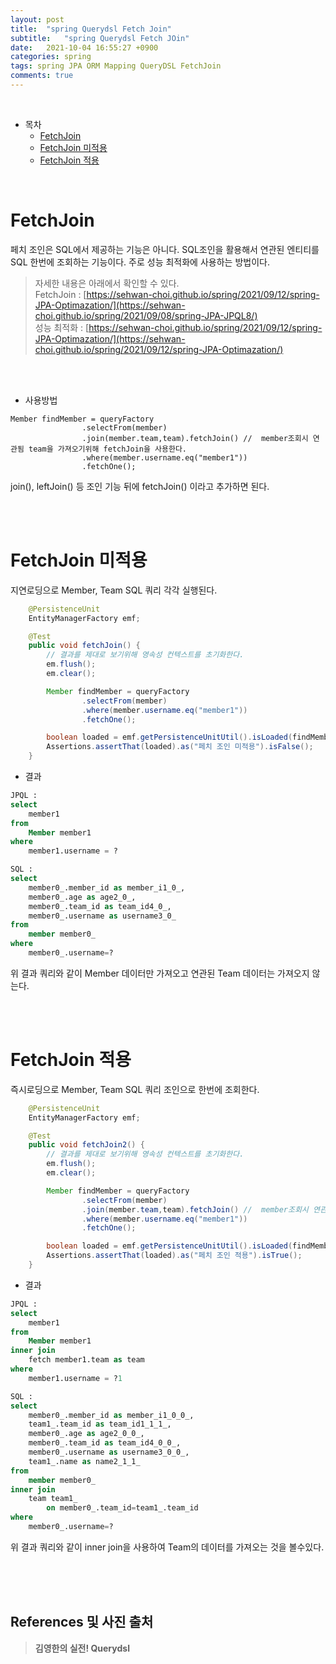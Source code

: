 ```yaml
---
layout: post
title:  "spring Querydsl Fetch Join"
subtitle:   "spring Querydsl Fetch JOin"
date:   2021-10-04 16:55:27 +0900
categories: spring
tags: spring JPA ORM Mapping QueryDSL FetchJoin
comments: true
---
```



<br>

- 목차
	- [FetchJoin](#fetchjoin)
	- [FetchJoin 미적용](#fetchjoin-미적용)
	- [FetchJoin 적용](#fetchjoin-적용)
	
<br>

# FetchJoin

페치 조인은 SQL에서 제공하는 기능은 아니다. SQL조인을 활용해서 연관된 엔티티를 SQL 한번에 조회하는 기능이다. 주로 성능 최적화에 사용하는 방법이다.

> 자세한 내용은 아래에서 확인할 수 있다. <br>
FetchJoin : [https://sehwan-choi.github.io/spring/2021/09/12/spring-JPA-Optimazation/](https://sehwan-choi.github.io/spring/2021/09/08/spring-JPA-JPQL8/) <br>
성능 최적화 : [https://sehwan-choi.github.io/spring/2021/09/12/spring-JPA-Optimazation/](https://sehwan-choi.github.io/spring/2021/09/12/spring-JPA-Optimazation/)


<br><br>

- 사용방법

```
Member findMember = queryFactory
                .selectFrom(member)
                .join(member.team,team).fetchJoin() //  member조회시 연관됨 team을 가져오기위해 fetchJoin을 사용한다.
                .where(member.username.eq("member1"))
                .fetchOne();
```

join(), leftJoin() 등 조인 기능 뒤에 fetchJoin() 이라고 추가하면 된다.

<br><br>

# FetchJoin 미적용

지연로딩으로 Member, Team SQL 쿼리 각각 실행된다.

```java
	@PersistenceUnit
    EntityManagerFactory emf;

    @Test
    public void fetchJoin() {
        // 결과를 제대로 보기위해 영속성 컨텍스트를 초기화한다.
        em.flush();
        em.clear();

        Member findMember = queryFactory
                .selectFrom(member)
                .where(member.username.eq("member1"))
                .fetchOne();

        boolean loaded = emf.getPersistenceUnitUtil().isLoaded(findMember.getTeam());
        Assertions.assertThat(loaded).as("페치 조인 미적용").isFalse();
    }
```

- 결과

```sql
JPQL :
select
	member1 
from
	Member member1 
where
	member1.username = ?

SQL :
select
	member0_.member_id as member_i1_0_,
	member0_.age as age2_0_,
	member0_.team_id as team_id4_0_,
	member0_.username as username3_0_ 
from
	member member0_ 
where
	member0_.username=?
```

위 결과 쿼리와 같이 Member 데이터만 가져오고 연관된 Team 데이터는 가져오지 않는다.

<br><br>

# FetchJoin 적용

즉시로딩으로 Member, Team SQL 쿼리 조인으로 한번에 조회한다.

```java
	@PersistenceUnit
    EntityManagerFactory emf;

    @Test
    public void fetchJoin2() {
        // 결과를 제대로 보기위해 영속성 컨텍스트를 초기화한다.
        em.flush();
        em.clear();

        Member findMember = queryFactory
                .selectFrom(member)
                .join(member.team,team).fetchJoin() //  member조회시 연관됨 team을 가져오기위해 fetchJoin을 사용한다.
                .where(member.username.eq("member1"))
                .fetchOne();

        boolean loaded = emf.getPersistenceUnitUtil().isLoaded(findMember.getTeam());
        Assertions.assertThat(loaded).as("페치 조인 적용").isTrue();
    }
```

- 결과

```SQL
JPQL :
select
	member1 
from
	Member member1   
inner join
	fetch member1.team as team 
where
	member1.username = ?1 

SQL :		
select
	member0_.member_id as member_i1_0_0_,
	team1_.team_id as team_id1_1_1_,
	member0_.age as age2_0_0_,
	member0_.team_id as team_id4_0_0_,
	member0_.username as username3_0_0_,
	team1_.name as name2_1_1_ 
from
	member member0_ 
inner join
	team team1_ 
		on member0_.team_id=team1_.team_id 
where
	member0_.username=?
```

위 결과 쿼리와 같이 inner join을 사용하여 Team의 데이터를 가져오는 것을 볼수있다.

<br><br><br>
## References 및 사진 출처

> __김영한의 실전! Querydsl__